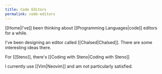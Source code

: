 ```yaml
---
title: Code Editors
permalink: code-editors
---
```


[[Home|I've]] been thinking about [[Programming Languages|code]] editors for a while.

I've been designing an editor called [[Chalsed|Chalsed]]. There are some interesting ideas there.

For [[Steno]], there's [[Coding with Steno|Coding with Steno]]

I currently use [[Vim|Neovim]] and am not particularly satisfied.
